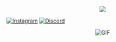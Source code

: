 <p align="center"> 
  <img src="https://capsule-render.vercel.app/api?text=Welcome&animation=fadeIn&type=transparent&color=gradient&height=100"/> 
</p>

[![Instagram](https://img.shields.io/badge/Instagram-%23E4405F.svg?style=for-the-badge&logo=Instagram&logoColor=white)](https://www.instagram.com/0_zaruka_0/) [![Discord](https://img.shields.io/badge/Discord-%235865F2.svg?style=for-the-badge&logo=discord&logoColor=white)](https://discord.gg/l_l)


<p align="center">
  <img src="https://c.tenor.com/EA_WtSxVQKMAAAAd/tenor.gif" alt="GIF">
</p>


